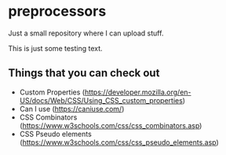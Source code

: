 # preprocessors

Just a small repository where I can upload stuff.

This is just some testing text.

## Things that you can check out

- Custom Properties (https://developer.mozilla.org/en-US/docs/Web/CSS/Using_CSS_custom_properties)
- Can I use (https://caniuse.com/)
- CSS Combinators (https://www.w3schools.com/css/css_combinators.asp)
- CSS Pseudo elements (https://www.w3schools.com/css/css_pseudo_elements.asp)
